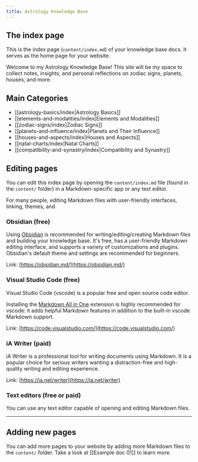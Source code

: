 ```yaml
---
title: Astrology Knowledge Base
---
```

## The index page

This is the index page (`content/index.md`) of your knowledge base docs. It serves as the home page for your website.

Welcome to my Astrology Knowledge Base! This site will be my space to collect notes, insights, and personal reflections on zodiac signs, planets, houses, and more.

## Main Categories

- [[astrology-basics/index|Astrology Basics]]
- [[elements-and-modalities/index|Elements and Modalities]]
- [[zodiac-signs/index|Zodiac Signs]]
- [[planets-and-influence/index|Planets and Their Influence]]
- [[houses-and-aspects/index|Houses and Aspects]]
- [[natal-charts/index|Natal Charts]]
- [[compatibility-and-synastry/index|Compatibility and Synastry]]
## Editing pages

You can edit this index page by opening the `content/index.md` file (found in the `content/` folder) in a Markdown-specific app or any text editor. 

For many people, editing Markdown files with user-friendly interfaces, linking, themes, and 

### Obsidian (free)

Using [Obsidian](https://obsidian.md/) is recommended for writing/editing/creating Markdown files and building your knowledge base. It's free, has a user-friendly Markdown editing interface, and supports a variety of customizations and plugins. Obsidian's default theme and settings are recommended for beginners.

Link: [https://obsidian.md/](https://obsidian.md/)

### Visual Studio Code (free)

Visual Studio Code (vscode) is a popular free and open source code editor.

Installing the [Markdown All in One](https://github.com/yzhang-gh/vscode-markdown) extension is highly recommended for vscode: it adds helpful Markdown features in addition to the built-in vscode Markdown support.

Link: [https://code.visualstudio.com/](https://code.visualstudio.com/)

### iA Writer (paid)

iA Writer is a professional tool for writing documents using Markdown. It is a popular choice for serious writers wanting a distraction-free and high-quality writing and editing experience.

Link: [https://ia.net/writer](https://ia.net/writer)

### Text editors (free or paid)

You can use any text editor capable of opening and editing Markdown files. 

---
## Adding new pages

You can add more pages to your website by adding more Markdown files to the `content/` folder. Take a look at [[Example doc 01]] to learn more.

